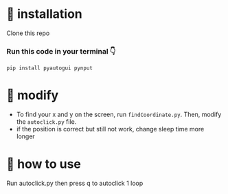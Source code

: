 # 📝 installation
Clone this repo

### Run this code in your terminal 👇
```
pip install pyautogui pynput
```
# 🔧 modify
- To find your x and y on the screen, run `findCoordinate.py`. Then, modify the `autoclick.py` file.
- if the position is correct but still not work, change sleep time more longer
# 🧐 how to use 
Run autoclick.py then press q to autoclick 1 loop
